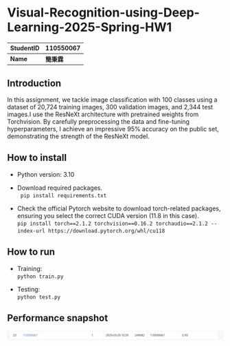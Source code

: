 
# Visual-Recognition-using-Deep-Learning-2025-Spring-HW1

| StudentID |   110550067 |
| --------- | :-----|
| **Name**  |    **簡秉霖** |


## Introduction

In this assignment, we tackle image classification with 100 classes using a dataset of 20,724 training images, 300 validation images, and 2,344 test images.I use the ResNeXt architecture with pretrained weights from Torchvision. By carefully preprocessing the data and fine-tuning hyperparameters, I achieve an impressive 95% accuracy on the public set, demonstrating the strength of the ResNeXt model.

## How to install
- Python version: 3.10

- Download required packages.<br>
  ` pip install requirements.txt`
- Check the official Pytorch website to download torch-related packages, ensuring you select the correct CUDA version (11.8 in this case). <br>
`
pip install torch==2.1.2 torchvision==0.16.2 torchaudio==2.1.2 --index-url https://download.pytorch.org/whl/cu118
`

## How to run
- Training: <br>`python train.py`
  
- Testing: <br>`python test.py`

## Performance snapshot
![The public prediction score](snapshot/performance.png)




